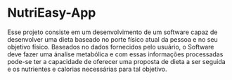# NutriEasy-App
Esse projeto consiste em um desenvolvimento de um software capaz de desenvolver uma dieta baseado no porte físico atual da pessoa e no seu objetivo físico.
Baseados no dados fornecidos pelo usuário, o Software deve fazer uma ánalise metabólica e com essas informações processadas pode-se ter a capacidade de oferecer uma proposta de dieta a ser seguida e os nutrientes e calorias necessárias para tal objetivo.
